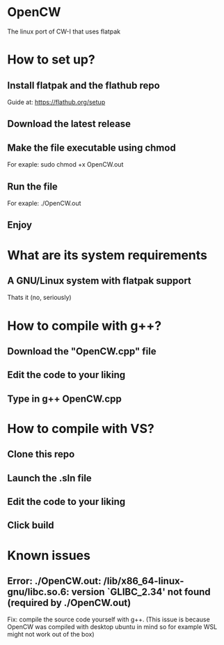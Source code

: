 # OpenCW
The linux port of CW-I that uses flatpak 


# How to set up?
## Install flatpak and the flathub repo
Guide at: https://flathub.org/setup
## Download the latest release 
## Make the file executable using chmod
For exaple: sudo chmod +x OpenCW.out
## Run the file
For exaple: ./OpenCW.out
## Enjoy

# What are its system requirements

## A GNU/Linux system with flatpak support
Thats it (no, seriously)

# How to compile with g++?

## Download the "OpenCW.cpp" file 
## Edit the code to your liking
## Type in g++ OpenCW.cpp

# How to compile with VS?

## Clone this repo
## Launch the .sln file
## Edit the code to your liking
## Click build

# Known issues
## Error: ./OpenCW.out: /lib/x86_64-linux-gnu/libc.so.6: version `GLIBC_2.34' not found (required by ./OpenCW.out)
Fix: compile the source code yourself with g++. (This issue is because OpenCW was compiled with desktop ubuntu in mind so for example WSL might not work out of the box)


